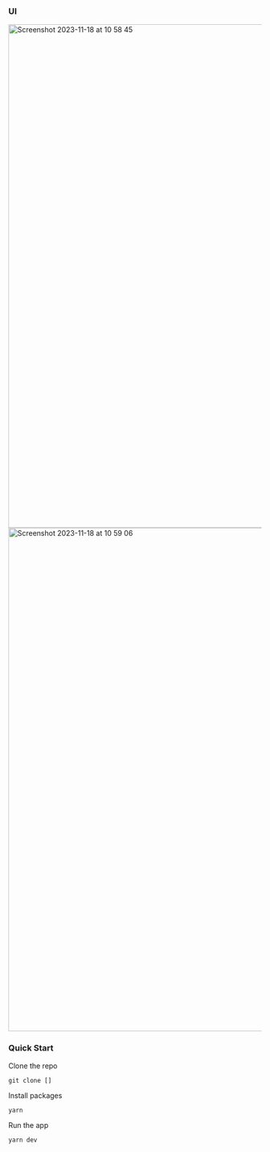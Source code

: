 ### UI

<img width="1000" alt="Screenshot 2023-11-18 at 10 58 45" src="https://github.com/martiniucanastasia/organick/assets/86486215/ca832735-0d0c-435d-95dd-7dbb2c9d2239">
<img width="1000" alt="Screenshot 2023-11-18 at 10 59 06" src="https://github.com/martiniucanastasia/organick/assets/86486215/4215d4fa-7751-41c0-98e6-dda7fefba7cb">


### Quick Start

Clone the repo

```
git clone []
```

Install packages

```
yarn
```

Run the app

```
yarn dev
```
